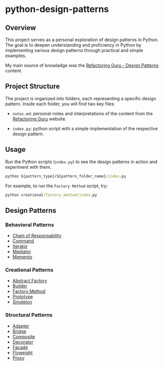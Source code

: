 # python-design-patterns


## Overview

This project serves as a personal exploration of design patterns in Python. The goal is to deepen understanding and proficiency in Python by implementing various design patterns through practical and simple examples.

My main source of knowladge was the [Refactoring Guru - Design Patterns](https://refactoring.guru/design-patterns) content.

## Project Structure

The project is organized into folders, each representing a specific design pattern. Inside each folder, you will find two key files:

- `notes.md`: personal notes and interpretations of the content from the [Refactoring Guru](https://refactoring.guru/design-patterns) website.

- `index.py`: python script with a simple implementation of the respective design pattern.

## Usage

Run the Python scripts (`index.py`) to see the design patterns in action and experiment with them. 

```cmd
python ${pattern_type}/${pattern_folder_name}/index.py
```

For example, to run the `Factory Method` script, try:

```cmd
python creational/factory_method/index.py

```

## Design Patterns

### Behavioral Patterns
- [Chain of Responsability]('./behavioral/chain_of_responsability')
- [Command]('./behavioral/command')
- [Iterator]('./behavioral/iterator')
- [Mediator]('./behavioral/mediator')
- [Memento]('./behavioral/memento')

### Creational Patterns

- [Abstract Factory](./creational/abstract_factory/)
- [Builder](./creational/builder/)
- [Factory Method](./creational/factory_method/)
- [Prototype](./creational/prototype/)
- [Singleton](./creational/singleton/)

### Structural Patterns

- [Adapter](./structural/adapter/)
- [Bridge](./structural/bridge/)
- [Composite](./structural/composite/)
- [Decorator](./structural/decorator/)
- [Facade](./structural/facade/)
- [Flyweight](./structural/flyweight/)
- [Proxy](./structural/proxy/)
